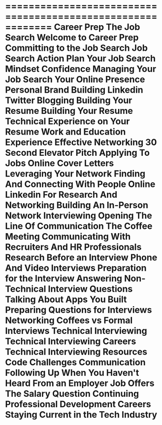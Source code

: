 
============================================================
Career Prep
The Job Search
  Welcome to Career Prep
  Committing to the Job Search
  Job Search Action Plan 
  Your Job Search Mindset
  Confidence
  Managing Your Job Search
Your Online Presence
  Personal Brand Building
  Linkedin
  Twitter
  Blogging
Building Your Resume
  Building Your Resume
  Technical Experience on Your Resume
  Work and Education Experience
  Effective Networking
  30 Second Elevator Pitch
  Applying To Jobs Online
  Cover Letters
  Leveraging Your Network
  Finding And Connecting With People Online
  Linkedin For Research And Networking
  Building An In-Person Network
Interviewing
  Opening The Line Of Communication
  The Coffee Meeting
  Communicating With Recruiters And HR Professionals
  Research Before an Interview
  Phone And Video Interviews
  Preparation for the Interview
  Answering Non-Technical Interview Questions
  Talking About Apps You Built
  Preparing Questions for Interviews
  Networking Coffees vs Formal Interviews
Technical Interviewing
  Technical Interviewing
  Careers Technical Interviewing Resources
  Code Challenges
Communication
  Following Up
  When You Haven't Heard From an Employer
Job Offers
  The Salary Question
Continuing Professional Development 
  Careers Staying Current in the Tech Industry
========================================================